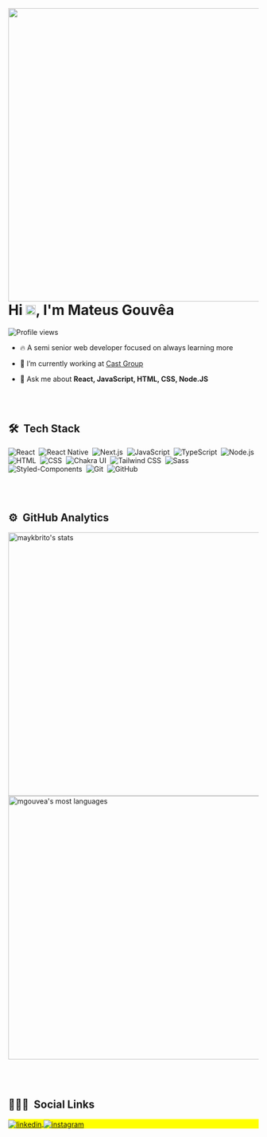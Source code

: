 
<img align="right" height="590em" src="https://raw.githubusercontent.com/gist/mgouvea/47d3fee718e313e463efe011600fa1a6/raw/6cd2962b133152438ec6d691d321ffbc342d2de8/githubcard.svg"/>
<h1 align="left">Hi <img src="https://raw.githubusercontent.com/kaueMarques/kaueMarques/master/hi.gif" width="20px">, I'm Mateus Gouvêa</h1>
<p align="left"> <img src="https://komarev.com/ghpvc/?username=mgouvea&color=blue" alt="Profile views" /> </p>

- 🔥 A semi senior web developer focused on always learning more

- 🔭 I’m currently working at [Cast Group](https://www.castgroup.com.br/pt/)

- 💬 Ask me about **React, JavaScript, HTML, CSS, Node.JS**

<br><br>

## 🛠 &nbsp;Tech Stack

![React](https://img.shields.io/badge/-React-05122A?style=flat&logo=react)&nbsp;
![React Native](https://img.shields.io/badge/-React%20Native-05122A?style=flat&logo=react)&nbsp;
![Next.js](https://img.shields.io/badge/-Next.js-05122A?style=flat&logo=next.js)&nbsp;
![JavaScript](https://img.shields.io/badge/-JavaScript-05122A?style=flat&logo=javascript)&nbsp;
![TypeScript](https://img.shields.io/badge/-TypeScript-05122A?style=flat&logo=typescript)&nbsp;
![Node.js](https://img.shields.io/badge/-Node.js-05122A?style=flat&logo=node.js)&nbsp;
![HTML](https://img.shields.io/badge/-HTML-05122A?style=flat&logo=HTML5)&nbsp;
![CSS](https://img.shields.io/badge/-CSS-05122A?style=flat&logo=CSS3&logoColor=1572B6)&nbsp;
![Chakra UI](https://img.shields.io/badge/-Chakra%20UI-05122A?style=flat&logo=chakraui)&nbsp;
![Tailwind CSS](https://img.shields.io/badge/-Tailwind%20CSS-05122A?style=flat&logo=tailwindcss)&nbsp;
![Sass](https://img.shields.io/badge/-Sass-05122A?style=flat&logo=sass)&nbsp;
![Styled-Components](https://img.shields.io/badge/-Styled%20Components-05122A?style=flat&logo=styledcomponents)&nbsp;
![Git](https://img.shields.io/badge/-Git-05122A?style=flat&logo=git)&nbsp;
![GitHub](https://img.shields.io/badge/-GitHub-05122A?style=flat&logo=github)&nbsp;


<br><br>

## ⚙️ &nbsp;GitHub Analytics

<p align="left">
<img width="530em" src="https://github-readme-stats.vercel.app/api?username=mgouvea&show_icons=true&theme=vision-friendly-dark" alt="maykbrito's stats"/>
<img width="530em" src="https://github-readme-stats.vercel.app/api/top-langs/?username=mgouvea&layout=compact&theme=vision-friendly-dark" alt="mgouvea's most languages"/>
</p>

<br><br>

## 👨🏽‍🦲 &nbsp;Social Links

<p align="left" style="background:yellow">
<a href="https://linkedin.com/in/mgouvea" target="_blank">
  <img align="center" src="https://img.shields.io/badge/-mgouvea-05122A?style=flat&logo=linkedin" alt="linkedin"/>
</a>
<a href="https://instagram.com/mgouvea_" target="_blank">
 <img align="center" src="https://img.shields.io/badge/-mgouvea__-05122A?style=flat&logo=instagram" alt="instagram"/>
</a>

</p>


<!--
**mgouvea/mgouvea** is a ✨ _special_ ✨ repository because its `README.md` (this file) appears on your GitHub profile.

Here are some ideas to get you started:

- 👨‍💻 All of my projects are available at [maykbrito.dev](https://maykbrito.dev)

- ▶️ I regularly post videos on [youtube.com/maykbrito](https://youtube.com/maykbrito)



- ⚡ Fun fact **Oneye 😜**

- 🔭 I’m currently working on ...
- 🌱 I’m currently learning ...
- 👯 I’m looking to collaborate on ...
- 🤔 I’m looking for help with ...
- 💬 Ask me about ...
- 📫 How to reach me: ...
- 😄 Pronouns: ...
- ⚡ Fun fact: ...
-->
